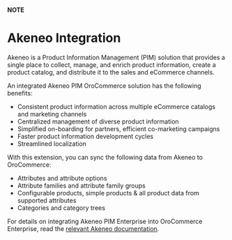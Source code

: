 #### NOTE
<a id="dev-akeneo-integration"></a>

# Akeneo Integration

Akeneo is a Product Information Management (PIM) solution that provides a single place to collect, manage, and enrich product information, create a product catalog, and distribute it to the sales and eCommerce channels.

An integrated Akeneo PIM OroCommerce solution has the following benefits:

* Consistent product information across multiple eCommerce catalogs and marketing channels
* Centralized management of diverse product information
* Simplified on-boarding for partners, efficient co-marketing campaigns
* Faster product information development cycles
* Streamlined localization

With this extension, you can sync the following data from Akeneo to OroCommerce:

* Attributes and attribute options
* Attribute families and attribute family groups
* Configurable products, simple products & all product data from supported attributes
* Categories and category trees

For details on integrating Akeneo PIM Enterprise into OroCommerce Enterprise, read the <a href="https://github.com/oroinc/OroAkeneoBundle/blob/1.6.0/README.md" target="_blank">relevant Akeneo documentation</a>.

<!-- Frontend -->
